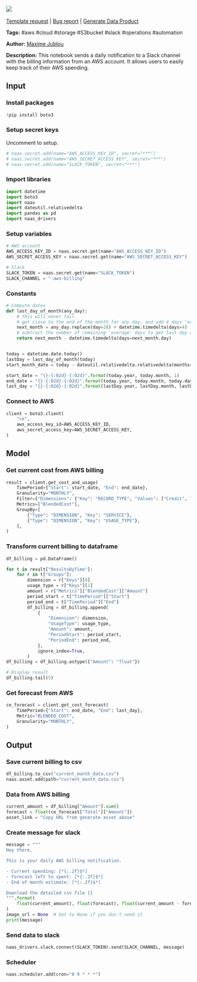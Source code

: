 <a href="https://app.naas.ai/user-redirect/naas/downloader?url=https://raw.githubusercontent.com/jupyter-naas/awesome-notebooks/master/AWS/AWS_Daily_biling_notification_to_slack.ipynb" target="_parent"><img src="https://naasai-public.s3.eu-west-3.amazonaws.com/Open_in_Naas_Lab.svg"/></a><br><br><a href="https://github.com/jupyter-naas/awesome-notebooks/issues/new?assignees=&labels=&template=template-request.md&title=Tool+-+Action+of+the+notebook+">Template request</a> | <a href="https://github.com/jupyter-naas/awesome-notebooks/issues/new?assignees=&labels=bug&template=bug_report.md&title=AWS+-+Daily+biling+notification+to+slack:+Error+short+description">Bug report</a> | <a href="https://app.naas.ai/user-redirect/naas/downloader?url=https://raw.githubusercontent.com/jupyter-naas/awesome-notebooks/master/Naas/Naas_Start_data_product.ipynb" target="_parent">Generate Data Product</a>

**Tags:** #aws #cloud #storage #S3bucket #slack #operations #automation

**Author:** [Maxime Jublou](https://www.linkedin.com/in/maximejublou/)

**Description:** This notebook sends a daily notification to a Slack channel with the billing information from an AWS account. It allows users to easily keep track of their AWS spending.

## Input

### Install packages


```python
!pip install boto3
```

### Setup secret keys
Uncomment to setup.


```python
# naas.secret.add(name="AWS_ACCESS_KEY_ID", secret="***")
# naas.secret.add(name="AWS_SECRET_ACCESS_KEY", secret="***")
# naas.secret.add(name="SLACK_TOKEN", secret="***")
```

### Import libraries


```python
import datetime
import boto3
import naas
import dateutil.relativedelta
import pandas as pd
import naas_drivers
```

### Setup variables


```python
# AWS account
AWS_ACCESS_KEY_ID = naas.secret.get(name="AWS_ACCESS_KEY_ID")
AWS_SECRET_ACCESS_KEY = naas.secret.get(name="AWS_SECRET_ACCESS_KEY")

# Slack
SLACK_TOKEN = naas.secret.get(name="SLACK_TOKEN")
SLACK_CHANNEL = "-aws-billing"
```

### Constants


```python
# Compute dates
def last_day_of_month(any_day):
    # this will never fail
    # get close to the end of the month for any day, and add 4 days 'over'
    next_month = any_day.replace(day=28) + datetime.timedelta(days=4)
    # subtract the number of remaining 'overage' days to get last day of current month, or said programattically said, the previous day of the first of next month
    return next_month - datetime.timedelta(days=next_month.day)


today = datetime.date.today()
lastDay = last_day_of_month(today)
start_month_date = today - dateutil.relativedelta.relativedelta(months=12)

start_date = "{}-{:02d}-{:02d}".format(today.year, today.month, 1)
end_date = "{}-{:02d}-{:02d}".format(today.year, today.month, today.day)
last_day = "{}-{:02d}-{:02d}".format(lastDay.year, lastDay.month, lastDay.day)
```

### Connect to AWS


```python
client = boto3.client(
    "ce",
    aws_access_key_id=AWS_ACCESS_KEY_ID,
    aws_secret_access_key=AWS_SECRET_ACCESS_KEY,
)
```

## Model

### Get current cost from AWS billing


```python
result = client.get_cost_and_usage(
    TimePeriod={"Start": start_date, "End": end_date},
    Granularity="MONTHLY",
    Filter={"Dimensions": {"Key": "RECORD_TYPE", "Values": ["Credit", "Refund"]}},
    Metrics=["BlendedCost"],
    GroupBy=[
        {"Type": "DIMENSION", "Key": "SERVICE"},
        {"Type": "DIMENSION", "Key": "USAGE_TYPE"},
    ],
)
```

### Transform current billing to dataframe


```python
df_billing = pd.DataFrame()

for t in result["ResultsByTime"]:
    for r in t["Groups"]:
        dimension = r["Keys"][0]
        usage_type = r["Keys"][1]
        amount = r["Metrics"]["BlendedCost"]["Amount"]
        period_start = t["TimePeriod"]["Start"]
        period_end = t["TimePeriod"]["End"]
        df_billing = df_billing.append(
            {
                "Dimension": dimension,
                "UsageType": usage_type,
                "Amount": amount,
                "PeriodStart": period_start,
                "PeriodEnd": period_end,
            },
            ignore_index=True,
        )
df_billing = df_billing.astype({"Amount": "float"})

# Display result
df_billing.tail(5)
```

### Get forecast from AWS


```python
ce_forecast = client.get_cost_forecast(
    TimePeriod={"Start": end_date, "End": last_day},
    Metric="BLENDED_COST",
    Granularity="MONTHLY",
)
```

## Output

### Save current billing to csv


```python
df_billing.to_csv("current_month_data.csv")
naas.asset.add(path="current_month_data.csv")
```

### Data from AWS billing


```python
current_amount = df_billing["Amount"].sum()
forecast = float(ce_forecast["Total"]["Amount"])
asset_link = "Copy URL from generate asset above"
```

### Create message for slack


```python
message = """
Hey there, 

This is your daily AWS billing notification.

- Current spending: [*{:.2f}$*]
- Forecast left to spent: [*{:.2f}$*]
- End of month estimate: [*{:.2f}$*]

Download the detailed csv file {}
""".format(
    float(current_amount), float(forecast), float(current_amount - forecast), asset_link
)
image_url = None  # Set to None if you don't need it
print(message)
```

### Send data to slack


```python
naas_drivers.slack.connect(SLACK_TOKEN).send(SLACK_CHANNEL, message)
```

### Scheduler


```python
naas.scheduler.add(cron="0 9 * * *")
```
